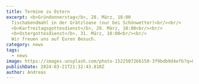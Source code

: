 ```yaml
---
title: Termine zu Ostern
excerpt: <b>Gründonnerstag</b>, 28. März, 18:00
  Tischabendmahl in der Grätzloase (nur bei Schönwetter)<br/><br/>
  <b>Karfreitagsgottesdienst</b>, 29. März, 10:00<br/><br/>
  <b>Ostergottesdienst</b>, 31. März, 10:00<br/><br/>
  Wir freuen uns auf Euren Besuch.
category: news
tags:
  - news
image: https://images.unsplash.com/photo-1522507266150-3f9bdb9d4efb?q=80&w=3687&auto=format&fit=crop&ixlib=rb-4.0.3&ixid=M3wxMjA3fDB8MHxwaG90by1wYWdlfHx8fGVufDB8fHx8fA%3D%3D
publishDate: 2024-03-21T21:32:43.810Z
author: Andreas
---
```

